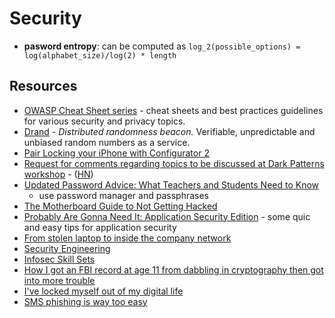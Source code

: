 # Security

- **pasword entropy**: can be computed as `log_2(possible_options) = log(alphabet_size)/log(2) * length`

## Resources

- [OWASP Cheat Sheet series](https://cheatsheetseries.owasp.org/index.html) - cheat sheets and best practices guidelines for various security and privacy topics.
- [Drand](https://drand.love/) - _Distributed randomness beacon._ Verifiable, unpredictable and unbiased random numbers as a service.
- [Pair Locking your iPhone with Configurator 2](https://arkadiyt.com/2019/10/07/pair-locking-your-iphone-with-configurator-2/)
- [Request for comments regarding topics to be discussed at Dark Patterns workshop](https://www.regulations.gov/document/FTC-2021-0019-0001/comment) - ([HN](https://news.ycombinator.com/item?id=27017041))
- [Updated Password Advice: What Teachers and Students Need to Know](https://www.theedublogger.com/updated-password-advice-what-teachers-and-students-need-to-know/)
  - use password manager and passphrases
- [The Motherboard Guide to Not Getting Hacked](https://www.vice.com/en/article/d3devm/motherboard-guide-to-not-getting-hacked-online-safety-guide)
- [Probably Are Gonna Need It: Application Security Edition](https://jacobian.org/2021/jul/8/appsec-pagnis/) - some quic and easy tips for application security
- [From stolen laptop to inside the company network](https://dolosgroup.io/blog/2021/7/9/from-stolen-laptop-to-inside-the-company-network)
- [Security Engineering](https://www.cl.cam.ac.uk/~rja14/book.html)
- [Infosec Skill Sets](https://www.netmeister.org/blog/infosec-skillsets.html)
- [How I got an FBI record at age 11 from dabbling in cryptography then got into more trouble](https://web.stanford.edu/~learnest/les/crypto.htm)
- [I've locked myself out of my digital life](https://shkspr.mobi/blog/2022/06/ive-locked-myself-out-of-my-digital-life/)
- [SMS phishing is way too easy](https://www.bejarano.io/sms-phishing/)

